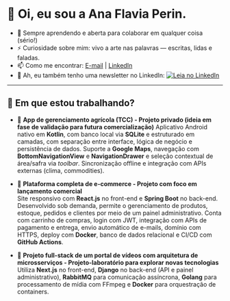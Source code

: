 # 👋 Oi, eu sou a Ana Flavia Perin.

- 🌱 Sempre aprendendo e aberta para colaborar em qualquer coisa (sério!)
- ⚡ Curiosidade sobre mim: vivo a arte nas palavras — escritas, lidas e faladas.
- 📫 Como me encontrar: [E-mail](mailto:anaflavia_perin@hotmail.com) | [LinkedIn](https://www.linkedin.com/in/anaflaviaperin26/)
- 📰 Ah, eu também tenho uma newsletter no LinkedIn: [![Leia no LinkedIn](https://img.shields.io/badge/Leia_no_LinkedIn-Entre_o_Caos_e_a_Clareza-lightgrey?style=plastic&logo=linkedin&logoColor=blue)](https://www.linkedin.com/newsletters/entre-o-caos-e-a-clareza-7302762372903960576/)

---

## 🚀 Em que estou trabalhando?

- 🌾 **App de gerenciamento agrícola (TCC) - Projeto privado (ideia em fase de validação para futura comercialização)** 
  Aplicativo Android nativo em **Kotlin**, com banco local via **SQLite** e  estruturado em camadas, com separação entre interface, lógica de negócio e persistência de dados. Suporte a **Google Maps**, navegação com **BottomNavigationView** e **NavigationDrawer** e seleção contextual de área/safra via *toolbar*. Sincronização offline e integração com APIs externas (clima, commodities).

- 🛒 **Plataforma completa de e-commerce - Projeto com foco em lançamento comercial**  
Site responsivo com **React.js** no front-end e **Spring Boot** no back-end. Desenvolvido sob demanda, permite o gerenciamento de produtos, estoque, pedidos e clientes por meio de um painel administrativo. Conta com carrinho de compras, login com JWT, integração com APIs de pagamento e entrega, envio automático de e-mails, domínio com HTTPS, deploy com **Docker**, banco de dados relacional e CI/CD com **GitHub Actions**.

- 🧩 **Projeto full-stack de um portal de vídeos com arquitetura de microsserviços - Projeto-laboratório para explorar novas tecnologias**  
  Utiliza **Next.js** no front-end, **Django** no back-end (API e painel administrativo), **RabbitMQ** para comunicação assíncrona, **Golang** para processamento de mídia com FFmpeg e **Docker** para orquestração de containers.

